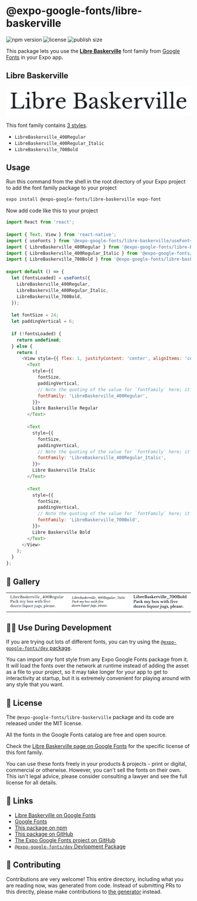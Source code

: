 # @expo-google-fonts/libre-baskerville

![npm version](https://flat.badgen.net/npm/v/@expo-google-fonts/libre-baskerville)
![license](https://flat.badgen.net/github/license/expo/google-fonts)
![publish size](https://flat.badgen.net/packagephobia/install/@expo-google-fonts/libre-baskerville)

This package lets you use the [**Libre Baskerville**](https://fonts.google.com/specimen/Libre+Baskerville) font family from [Google Fonts](https://fonts.google.com/) in your Expo app.

## Libre Baskerville

![Libre Baskerville](./font-family.png)

This font family contains [3 styles](#-gallery).

- `LibreBaskerville_400Regular`
- `LibreBaskerville_400Regular_Italic`
- `LibreBaskerville_700Bold`

## Usage

Run this command from the shell in the root directory of your Expo project to add the font family package to your project
```sh
expo install @expo-google-fonts/libre-baskerville expo-font
```

Now add code like this to your project
```js
import React from 'react';

import { Text, View } from 'react-native';
import { useFonts } from '@expo-google-fonts/libre-baskerville/useFonts';
import { LibreBaskerville_400Regular } from '@expo-google-fonts/libre-baskerville/400Regular';
import { LibreBaskerville_400Regular_Italic } from '@expo-google-fonts/libre-baskerville/400Regular_Italic';
import { LibreBaskerville_700Bold } from '@expo-google-fonts/libre-baskerville/700Bold';

export default () => {
  let [fontsLoaded] = useFonts({
    LibreBaskerville_400Regular,
    LibreBaskerville_400Regular_Italic,
    LibreBaskerville_700Bold,
  });

  let fontSize = 24;
  let paddingVertical = 6;

  if (!fontsLoaded) {
    return undefined;
  } else {
    return (
      <View style={{ flex: 1, justifyContent: 'center', alignItems: 'center' }}>
        <Text
          style={{
            fontSize,
            paddingVertical,
            // Note the quoting of the value for `fontFamily` here; it expects a string!
            fontFamily: 'LibreBaskerville_400Regular',
          }}>
          Libre Baskerville Regular
        </Text>

        <Text
          style={{
            fontSize,
            paddingVertical,
            // Note the quoting of the value for `fontFamily` here; it expects a string!
            fontFamily: 'LibreBaskerville_400Regular_Italic',
          }}>
          Libre Baskerville Italic
        </Text>

        <Text
          style={{
            fontSize,
            paddingVertical,
            // Note the quoting of the value for `fontFamily` here; it expects a string!
            fontFamily: 'LibreBaskerville_700Bold',
          }}>
          Libre Baskerville Bold
        </Text>
      </View>
    );
  }
};

```

## 🔡 Gallery


||||
|-|-|-|
|![LibreBaskerville_400Regular](./LibreBaskerville_400Regular.ttf.png)|![LibreBaskerville_400Regular_Italic](./LibreBaskerville_400Regular_Italic.ttf.png)|![LibreBaskerville_700Bold](./LibreBaskerville_700Bold.ttf.png)||


## 👩‍💻 Use During Development

If you are trying out lots of different fonts, you can try using the [`@expo-google-fonts/dev` package](https://github.com/expo/google-fonts/tree/master/font-packages/dev#readme).

You can import *any* font style from any Expo Google Fonts package from it. It will load the fonts
over the network at runtime instead of adding the asset as a file to your project, so it may take longer
for your app to get to interactivity at startup, but it is extremely convenient
for playing around with any style that you want.

## 📖 License

The `@expo-google-fonts/libre-baskerville` package and its code are released under the MIT license.

All the fonts in the Google Fonts catalog are free and open source.

Check the [Libre Baskerville page on Google Fonts](https://fonts.google.com/specimen/Libre+Baskerville) for the specific license of this font family.

You can use these fonts freely in your products & projects - print or digital, commercial or otherwise. However, you can't sell the fonts on their own. This isn't legal advice, please consider consulting a lawyer and see the full license for all details.

## 🔗 Links

- [Libre Baskerville on Google Fonts](https://fonts.google.com/specimen/Libre+Baskerville)
- [Google Fonts](https://fonts.google.com/)
- [This package on npm](https://www.npmjs.com/package/@expo-google-fonts/libre-baskerville)
- [This package on GitHub](https://github.com/expo/google-fonts/tree/master/font-packages/libre-baskerville)
- [The Expo Google Fonts project on GitHub](https://github.com/expo/google-fonts)
- [`@expo-google-fonts/dev` Devlopment Package](https://github.com/expo/google-fonts/tree/master/font-packages/dev)

## 🤝 Contributing

Contributions are very welcome! This entire directory, including what you are reading now, was generated from code. Instead of submitting PRs to this directly, please make contributions to [the generator](https://github.com/expo/google-fonts/tree/master/packages/generator) instead.
